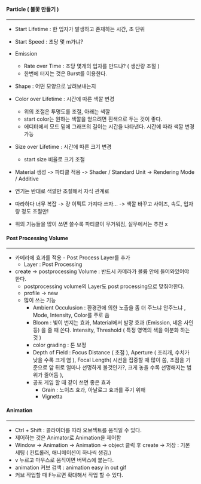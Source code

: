 #### Particle ( 불꽃 만들기 )

------

- Start Lifetime : 한 입자가 발생하고 존재하는 시간, 초 단위 
- Start Speed : 초당 몇 m가냐?
- Emission
  -  Rate over Time : 초당 몇개의 입자를 만드냐? ( 생산량 조절 )
  - 한번에 터지는 것은 Burst를 이용한다. 
- Shape : 어떤 모양으로 날려보내는지 
- Color over Lifetime : 시간에 따른 색깔 변경 
  - 위의 조절은 투명도를 조절, 아래는 색깔 
  - start color는 원하는 색깔을 얻으려면 흰색으로 두는 것이 좋다. 
  - 에디터에서 모드 밑에 그래프의 길이는 시간을 나타낸다. 시간에 따라 색깔 변경 가능 

- Size over Lifetime : 시간에 따른 크기 변경 
  - start size 비율로 크기 조절  

- Material 생성 -> 파티클 적용 -> Shader / Standard Unit -> Rendering Mode / Additive 
- 연기는 반대로 색깔만 조절해서 자식 관계로
- 따라하다 너무 복잡 -> 걍 이펙트 가져다 쓰자... -> 색깔 바꾸고 사이즈, 속도, 입자량 정도 조절만!
- 위의 기능들을 많이 쓰면 쓸수록 파티클이 무거워짐, 실무에서는 추천 x



#### Post Processing Volume

-------

- 카메라에 효과를 적용 - Post Process Layer를 추가 
  - Layer : Post Processing 
- create -> postprocessing Volume : 반드시 카메라가 볼륨 안에 들어와있어야 한다. 
  - postprocessing volume의 Layer도 post processing으로 맞춰야한다. 
  - profile -> new 
  - 많이 쓰는 기능 
    - Ambient Occulusion : 환경관에 의한 노출을 좀 더 주느냐 안주느냐 , Mode, Intensity, Color를 주로 씀 
    - Bloom : 빛이 번지는 효과, Material에서 발광 효과 (Emission, 네온 사인 등) 을 줄 때 쓴다.  Intensity, Threshold ( 특정 영역의 색을 이분화 하는 것 ) 
    - color grading : 톤 보정 
    - Depth of Field : Focus Distance ( 초점 ), Aperture ( 조리개, 수치가 낮을 수록 크게 염 ), Focal Length( 시선을 집중할 때 많이 씀, 초점을 기준으로 앞 뒤로 얼마나 선명하게 볼것인가?, 크게 놓을 수록 선명해지는 범위가 줄어듬 ), 
    - 공포 게임 할 때 같이 쓰면 좋은 효과 
      - Grain : 노이즈 효과, 아날로그 효과를 주기 위해 
      - Vignetta  

#### Animation

--------

- Ctrl + Shift : 콜라이더를 따라 오브젝트를 움직일 수 있다. 
- 제어하는 것은 Animator로 Animation을 제어함 
- Window -> Animation -> Animation -> object 클릭 후 create -> 저장 : 기본 세팅 ( 컨트롤러, 애니메이션이 하나씩 생김.)
- v 누르고 마우스로 움직이면 버텍스에 붙는다. 
- animation 커브 검색 : animation easy in out gif 
- 커브 작업할 때 F누르면 확대해서 작업 할 수 있다. 